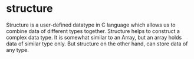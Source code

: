 # structure
Structure is a user-defined datatype in C language which allows us to combine data of different types together. 
Structure helps to construct a complex data type.
It is somewhat similar to an Array, but an array holds data of similar type only. But structure on the other hand, can store data of any type.
